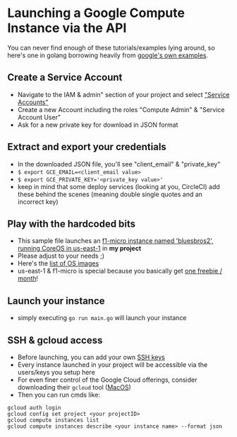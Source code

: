 # Launching a Google Compute Instance via the API
You can never find enough of these tutorials/examples lying around, so here's one in golang borrowing heavily from [google's own examples](https://github.com/google/google-api-go-client/tree/master/examples).

## Create a Service Account
- Navigate to the IAM & admin" section of your project and select ["Service Accounts"](https://console.cloud.google.com/iam-admin/serviceaccounts)
- Create a new Account including the roles "Compute Admin" & "Service Account User"
- Ask for a new private key for download in JSON format

## Extract and export your credentials
- In the downloaded JSON file, you'll see "client_email" & "private_key"
- `$ export GCE_EMAIL=<client_email value>`
- `$ export GCE_PRIVATE_KEY='<private_key value>'`
- keep in mind that some deploy services (looking at you, CircleCI) add these behind the scenes (meaning double single quotes and an incorrect key)

## Play with the hardcoded bits
- This sample file launches an [f1-micro instance named 'bluesbros2', running CoreOS in us-east-1](./main.go#L58) in **my project**
- Please adjust to your needs ;)
- Here's the [list of OS images](https://console.cloud.google.com/compute/images)
- us-east-1 & f1-micro is special because you basically get [one freebie / month](https://cloud.google.com/free/docs/always-free-usage-limits#compute_name)!

## Launch your instance
- simply executing `go run main.go` will launch your instance

## SSH & gcloud access
- Before launching, you can add your own [SSH keys](https://console.cloud.google.com/compute/metadata/sshKeys)
- Every instance launched in your project will be accessible via the users/keys you setup here
- For even finer control of the Google Cloud offerings, consider downloading their `gcloud` tool ([MacOS](https://cloud.google.com/sdk/docs/quickstart-macos))
- Then you can run cmds like:
```
gcloud auth login
gcloud config set project <your projectID>
gcloud compute instances list
gcloud compute instances describe <your instance name> --format json
```
